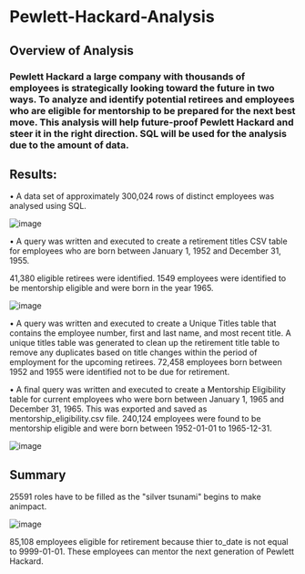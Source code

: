 # Pewlett-Hackard-Analysis

## Overview of Analysis

### Pewlett Hackard a large company with thousands of employees is strategically looking toward the future in two ways. To analyze and identify potential retirees and employees who are eligible for mentorship to be prepared for the next best move. This analysis will help future-proof Pewlett Hackard and steer it in the right direction. SQL will be used for the analysis due to the amount of data. 

## Results:

•	A data set of approximately 300,024 rows of distinct employees was analysed using SQL.

![image](https://user-images.githubusercontent.com/112135658/195774747-0f0b1eb9-e876-4a75-8cf6-351f886c4c4f.png)


•	A query was written and executed to create a retirement titles CSV table for employees who are born between January 1, 1952 and December 31, 1955.                 

41,380 eligible retirees were identified. 1549 employees were identified to be mentorship eligible and were born in the year 1965.


![image](https://user-images.githubusercontent.com/112135658/195774858-82ff8804-827d-4e39-8b17-158ca3c313e5.png)


•	A query was written and executed to create a Unique Titles table that contains the employee number, first and last name, and most recent title. A unique titles table was generated to clean up the retirement title table to remove any duplicates based on title changes within the period of employment for the upcoming retirees.
72,458 employees born between 1952 and 1955 were identified not to be due for retirement.

 

•	A final query was written and executed to create a Mentorship Eligibility table for current employees who were born between January 1, 1965 and December 31, 1965. This was exported and saved as mentorship_eligibility.csv file. 240,124 employees were found to be mentorship eligible and were born between 1952-01-01 to 1965-12-31.


![image](https://user-images.githubusercontent.com/112135658/195774965-8e39c350-c6f3-4484-88cb-424c2d18e4f4.png)


## Summary

25591 roles have to be filled as the "silver tsunami" begins to make animpact.

![image](https://user-images.githubusercontent.com/112135658/195774541-69e01701-64f6-4668-8798-5c2637d81c54.png)


85,108 employees eligible for retirement because thier to_date is not equal to 9999-01-01. These employees can mentor the next generation of Pewlett Hackard.
